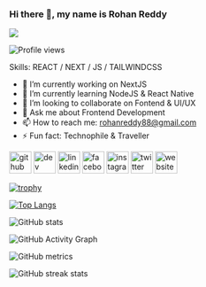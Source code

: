 ### Hi there 👋, my name is Rohan Reddy

![](https://firebasestorage.googleapis.com/v0/b/static-2192b.appspot.com/o/Rohan%20Reddy.png?alt=media&token=e0420018-4da0-4fd7-9168-007ebabc21e0)

![Profile views](https://gpvc.arturio.dev/rohanreddy888)  

Skills: REACT / NEXT / JS / TAILWINDCSS

- 🔭 I’m currently working on NextJS 
- 🌱 I’m currently learning NodeJS & React Native 
- 👯 I’m looking to collaborate on Fontend & UI/UX 
- 💬 Ask me about Frontend Development  
- 📫 How to reach me: rohanreddy88@gmail.com 
- ⚡ Fun fact: Technophile & Traveller 


[<img src='https://cdn.jsdelivr.net/npm/simple-icons@3.0.1/icons/github.svg' alt='github' height='40'>](https://github.com/rohanreddy888)  [<img src='https://cdn.jsdelivr.net/npm/simple-icons@3.0.1/icons/dev-dot-to.svg' alt='dev' height='40'>](https://dev.to/rohanreddy888)  [<img src='https://cdn.jsdelivr.net/npm/simple-icons@3.0.1/icons/linkedin.svg' alt='linkedin' height='40'>](https://www.linkedin.com/in/rohanreddy888/)  [<img src='https://cdn.jsdelivr.net/npm/simple-icons@3.0.1/icons/facebook.svg' alt='facebook' height='40'>](https://www.facebook.com/rohanreddy888)  [<img src='https://cdn.jsdelivr.net/npm/simple-icons@3.0.1/icons/instagram.svg' alt='instagram' height='40'>](https://www.instagram.com/rohanreddy888/)  [<img src='https://cdn.jsdelivr.net/npm/simple-icons@3.0.1/icons/twitter.svg' alt='twitter' height='40'>](https://twitter.com/rohanreddy888)  [<img src='https://cdn.jsdelivr.net/npm/simple-icons@3.0.1/icons/icloud.svg' alt='website' height='40'>](rohanreddy.dev)  

[![trophy](https://github-profile-trophy.vercel.app/?username=rohanreddy888)](https://github.com/ryo-ma/github-profile-trophy)

[![Top Langs](https://github-readme-stats.vercel.app/api/top-langs/?username=rohanreddy888)](https://github.com/anuraghazra/github-readme-stats)

![GitHub stats](https://github-readme-stats.vercel.app/api?username=rohanreddy888&show_icons=true&count_private=true)  

![GitHub Activity Graph](https://activity-graph.herokuapp.com/graph?username=rohanreddy888)  

![GitHub metrics](https://metrics.lecoq.io/rohanreddy888)  

![GitHub streak stats](https://github-readme-streak-stats.herokuapp.com/?user=rohanreddy888)  
